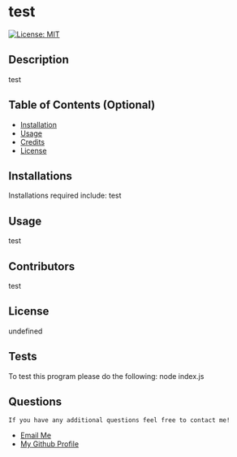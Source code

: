# test

  [![License: MIT](https://img.shields.io/badge/License-MIT-yellow.svg)](https://opensource.org/licenses/MIT) 

 ## Description
  test
  
  ## Table of Contents (Optional)
  
  - [Installation](#installation)
  - [Usage](#usage)
  - [Credits](#credits)
  - [License](#license)
  
  ## Installations
  Installations required include:
 test

  
  ## Usage
  
 test
      
  
  ## Contributors
  
  test
  
  
 ## License

 undefined
  
  ## Tests
  To test this program please do the following:
node index.js
  
## Questions
    If you have any additional questions feel free to contact me!
  <ul>
       <li> <a href='mailto://undefined?subject="contact me&body"="hi" '> Email Me </a> </li>
        <li> <a href='https://github.com/undefined'> My Github Profile </a> </li>
    </ul>
